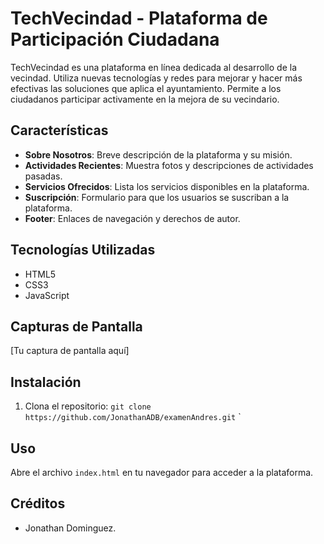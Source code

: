 # TechVecindad - Plataforma de Participación Ciudadana

TechVecindad es una plataforma en línea dedicada al desarrollo de la vecindad. Utiliza nuevas tecnologías y redes para mejorar y hacer más efectivas las soluciones que aplica el ayuntamiento. Permite a los ciudadanos participar activamente en la mejora de su vecindario.

## Características

- **Sobre Nosotros**: Breve descripción de la plataforma y su misión.
- **Actividades Recientes**: Muestra fotos y descripciones de actividades pasadas.
- **Servicios Ofrecidos**: Lista los servicios disponibles en la plataforma.
- **Suscripción**: Formulario para que los usuarios se suscriban a la plataforma.
- **Footer**: Enlaces de navegación y derechos de autor.

## Tecnologías Utilizadas

- HTML5
- CSS3
- JavaScript

## Capturas de Pantalla

[Tu captura de pantalla aquí]

## Instalación

1. Clona el repositorio: `git clone https://github.com/JonathanADB/examenAndres.git`
`

## Uso

Abre el archivo `index.html` en tu navegador para acceder a la plataforma.



## Créditos

- Jonathan Dominguez.

